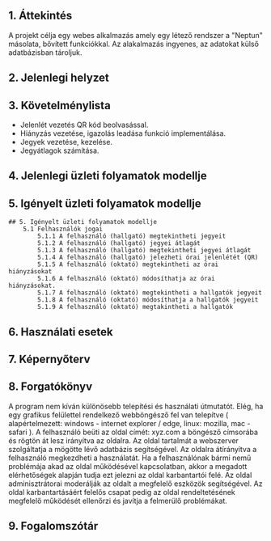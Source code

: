 ## 1. Áttekintés

A projekt célja egy webes alkalmazás amely egy létező rendszer a "Neptun" másolata, bővített funkciókkal. Az alakalmazás ingyenes, az adatokat külső adatbázisban tároljuk.

## 2. Jelenlegi helyzet



## 3. Követelménylista

- Jelenlét vezetés QR kód beolvasással.
- Hiányzás vezetése, igazolás leadása funkció implementálása.
- Jegyek vezetése, kezelése.
- Jegyátlagok számítása.

## 4. Jelenlegi üzleti folyamatok modellje



## 5. Igényelt üzleti folyamatok modellje

    ## 5. Igényelt üzleti folyamatok modellje
        5.1 Felhasználók jogai
            5.1.1 A felhasználó (hallgató) megtekintheti jegyeit
            5.1.2 A felhasználó (hallgató) jegyei átlagát
            5.1.3 A felhasználó (hallgató) megtekintheti jegyei átlagát
            5.1.4 A felhasználó (hallgató) jelezheti órai jelenlétét (QR)
            5.1.5 A felhasználó (oktató) megtekintheti az órai hiányzásokat
            5.1.6 A felhasználó (oktató) módosíthatja az órai hiányzásokat.
            5.1.7 A felhasználó (oktató) megtekintheti a hallgatók jegyeit
            5.1.8 A felhasználó (oktató) módosíthatja a hallgatók jegyeit
            5.1.9 A felhasználó (oktató) megtakintheti a hallgatók 

## 6. Használati esetek


## 7. Képernyőterv



## 8. Forgatókönyv

A program nem kíván különösebb telepítési és használati útmutatót. Elég, ha egy grafikus felülettel rendelkező webböngésző fel van telepítve ( alapértelmezett: windows - internet explorer / edge, linux: mozilla, mac - safari ). A felhasználó beüti az oldal címét: xyz.com a böngésző címsorába és rögtön át lesz irányítva az oldalra. Az oldal tartalmát a webszerver szolgáltatja a mögötte lévő adatbázis segítségével. Az oldalra átírányítva a felhasználó megkezdheti a használatát. Ha a felhasználónak bármi nemű problémája akad az oldal működésével kapcsolatban, akkor a megadott elérhetőségek alapján tudja ezt jelezni az oldal karbantartói felé. Az oldal adminisztrátorai moderálják az oldalt a megfelelő eszközök segítségével. Az oldal karbantartásáért felelős csapat pedig az oldal rendeltetésének megfelelő működését ellenőrzi és javítja a felmerülő problémákat.

## 9. Fogalomszótár
   
